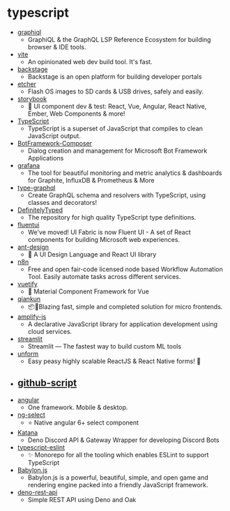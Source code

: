 # typescript
- [graphiql](https://github.com/graphql/graphiql)
  - GraphiQL & the GraphQL LSP Reference Ecosystem for building browser & IDE tools.
- [vite](https://github.com/vuejs/vite)
  - An opinionated web dev build tool. It's fast.
- [backstage](https://github.com/spotify/backstage)
  - Backstage is an open platform for building developer portals
- [etcher](https://github.com/balena-io/etcher)
  - Flash OS images to SD cards & USB drives, safely and easily.
- [storybook](https://github.com/storybookjs/storybook)
  - 📓 UI component dev & test: React, Vue, Angular, React Native, Ember, Web Components & more!
- [TypeScript](https://github.com/microsoft/TypeScript)
  - TypeScript is a superset of JavaScript that compiles to clean JavaScript output.
- [BotFramework-Composer](https://github.com/microsoft/BotFramework-Composer)
  - Dialog creation and management for Microsoft Bot Framework Applications
- [grafana](https://github.com/grafana/grafana)
  - The tool for beautiful monitoring and metric analytics & dashboards for Graphite, InfluxDB & Prometheus & More
- [type-graphql](https://github.com/MichalLytek/type-graphql)
  - Create GraphQL schema and resolvers with TypeScript, using classes and decorators!
- [DefinitelyTyped](https://github.com/DefinitelyTyped/DefinitelyTyped)
  - The repository for high quality TypeScript type definitions.
- [fluentui](https://github.com/microsoft/fluentui)
  - We've moved! UI Fabric is now Fluent UI - A set of React components for building Microsoft web experiences.
- [ant-design](https://github.com/ant-design/ant-design)
  - 🌈 A UI Design Language and React UI library
- [n8n](https://github.com/n8n-io/n8n)
  - Free and open fair-code licensed node based Workflow Automation Tool. Easily automate tasks across different services.
- [vuetify](https://github.com/vuetifyjs/vuetify)
  - 🐉 Material Component Framework for Vue
- [qiankun](https://github.com/umijs/qiankun)
  - 📦🚀Blazing fast, simple and completed solution for micro frontends.
- [amplify-js](https://github.com/aws-amplify/amplify-js)
  - A declarative JavaScript library for application development using cloud services.
- [streamlit](https://github.com/streamlit/streamlit)
  - Streamlit — The fastest way to build custom ML tools
- [unform](https://github.com/Rocketseat/unform)
  - Easy peasy highly scalable ReactJS & React Native forms! 🚀
- [github-script](https://github.com/actions/github-script)
  - 
- [angular](https://github.com/angular/angular)
  - One framework. Mobile & desktop.
- [ng-select](https://github.com/ng-select/ng-select)
  - ⭐ Native angular 6+ select component
- [Katana](https://github.com/ansonfoong/Katana)
  - Deno Discord API & Gateway Wrapper for developing Discord Bots
- [typescript-eslint](https://github.com/typescript-eslint/typescript-eslint)
  - ✨ Monorepo for all the tooling which enables ESLint to support TypeScript
- [Babylon.js](https://github.com/BabylonJS/Babylon.js)
  - Babylon.js is a powerful, beautiful, simple, and open game and rendering engine packed into a friendly JavaScript framework.
- [deno-rest-api](https://github.com/bradtraversy/deno-rest-api)
  - Simple REST API using Deno and Oak
